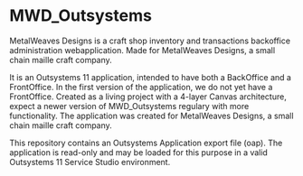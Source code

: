 # MWD_Outsystems
MetalWeaves Designs is a craft shop inventory and transactions backoffice administration webapplication. 
Made for MetalWeaves Designs, a small chain maille craft company.

It is an Outsystems 11 application, intended to have both a BackOffice and a FrontOffice.
In the first version of the application, we do not yet have a FrontOffice.
Created as a living project with a 4-layer Canvas architecture, expect a newer version of MWD_Outsystems regulary with more functionality.
The application was created for MetalWeaves Designs, a small chain maille craft company.

This repository contains an Outsystems Application export file (oap).
The application is read-only and may be loaded for this purpose in a valid Outsystems 11 Service Studio environment.
